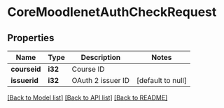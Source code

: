 # CoreMoodlenetAuthCheckRequest

## Properties

Name | Type | Description | Notes
------------ | ------------- | ------------- | -------------
**courseid** | **i32** | Course ID | 
**issuerid** | **i32** | OAuth 2 issuer ID | [default to null]

[[Back to Model list]](../README.md#documentation-for-models) [[Back to API list]](../README.md#documentation-for-api-endpoints) [[Back to README]](../README.md)


